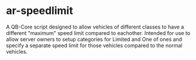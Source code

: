 # ar-speedlimit
A QB-Core script designed to allow vehicles of different classes to have a different "maximum" speed limit compared to eachother. Intended for use to allow server owners to setup categories for Limited and One of ones and specify a separate speed limit for those vehicles compared to the normal vehicles.
